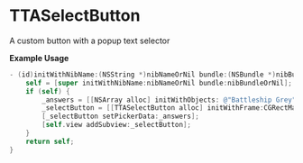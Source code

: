 TTASelectButton
===============

A custom button with a popup text selector


**Example Usage**

```objective-c
- (id)initWithNibName:(NSString *)nibNameOrNil bundle:(NSBundle *)nibBundleOrNil {
    self = [super initWithNibName:nibNameOrNil bundle:nibBundleOrNil];
    if (self) {
        _answers = [[NSArray alloc] initWithObjects: @"Battleship Grey", @"Really long color name here", @"Red", @"Orange", @"Yellow", @"Green", @"Blue", @"Indigo", @"Voilet", nil];
        _selectButton = [[TTASelectButton alloc] initWithFrame:CGRectMake(20.0f, 20.0f, 120.0f, 40.0f)];
        [_selectButton setPickerData:_answers];
        [self.view addSubview:_selectButton];
    }
    return self;
}
```